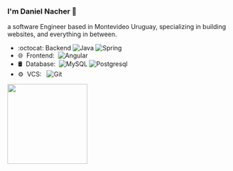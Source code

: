### I'm Daniel Nacher 👋
a software Engineer based in Montevideo Uruguay, specializing in building websites, and everything in between.

 - :octocat: Backend 
  ![Java](https://img.shields.io/badge/-Java-0A1A2F?style=flat&logo=Java&logoColor=FFF)
  ![Spring](https://img.shields.io/badge/-Spring-fff?style=flat&logo=spring&logoColor=0da80d)
 - 🌐 &nbsp;Frontend:&nbsp;
  ![Angular](https://img.shields.io/badge/-Angular-0A1A2F?style=flat&logo=angular&logoColor=CF0500)
 - 🛢 &nbsp;Database:&nbsp;
  ![MySQL](https://img.shields.io/badge/-MySQL-0A1A2F?style=flat&logo=mysql&logoColor=00d8fd)
  ![Postgresql](https://img.shields.io/badge/-Postgresql-0A1A2F?style=flat&logo=postgresql)
- ⚙️ &nbsp;VCS: &nbsp;
         ![Git](https://img.shields.io/badge/-Git-0A1A2F?style=flat&logo=git) 
         
         
<a href="https://github.com/dnacher">
    <img height="180em" src="https://github-readme-stats.vercel.app/api?username=dnacher&show_icons=true&card_width=400&hide_border=true&title_color=f4f4f4&icon_color=00d8fd&bg_color=0A1A2F&text_color=a3a8c3&hide=contribs" />
</a>

<!--
**dnacher/dnacher** is a ✨ _special_ ✨ repository because its `README.md` (this file) appears on your GitHub profile.

Here are some ideas to get you started:

- 🔭 I’m currently working on ...
- 🌱 I’m currently learning ...
- 👯 I’m looking to collaborate on ...
- 🤔 I’m looking for help with ...
- 💬 Ask me about ...
- 📫 How to reach me: ...
- 😄 Pronouns: ...
- ⚡ Fun fact: ...
-->
